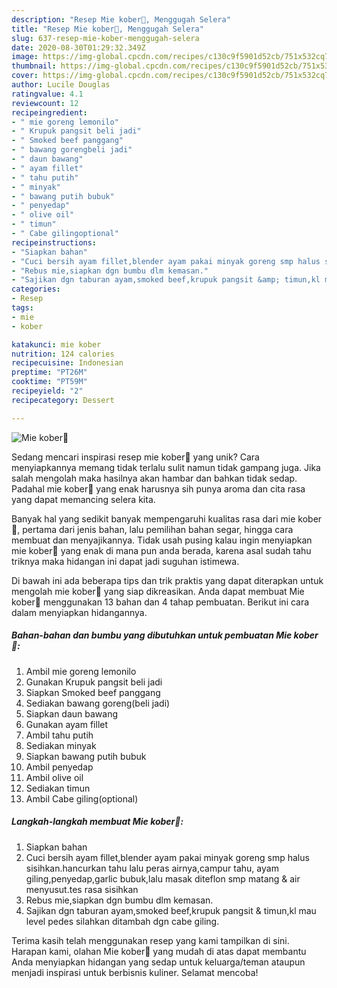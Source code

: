 ```yaml
---
description: "Resep Mie kober🍜, Menggugah Selera"
title: "Resep Mie kober🍜, Menggugah Selera"
slug: 637-resep-mie-kober-menggugah-selera
date: 2020-08-30T01:29:32.349Z
image: https://img-global.cpcdn.com/recipes/c130c9f5901d52cb/751x532cq70/mie-kober🍜-foto-resep-utama.jpg
thumbnail: https://img-global.cpcdn.com/recipes/c130c9f5901d52cb/751x532cq70/mie-kober🍜-foto-resep-utama.jpg
cover: https://img-global.cpcdn.com/recipes/c130c9f5901d52cb/751x532cq70/mie-kober🍜-foto-resep-utama.jpg
author: Lucile Douglas
ratingvalue: 4.1
reviewcount: 12
recipeingredient:
- " mie goreng lemonilo"
- " Krupuk pangsit beli jadi"
- " Smoked beef panggang"
- " bawang gorengbeli jadi"
- " daun bawang"
- " ayam fillet"
- " tahu putih"
- " minyak"
- " bawang putih bubuk"
- " penyedap"
- " olive oil"
- " timun"
- " Cabe gilingoptional"
recipeinstructions:
- "Siapkan bahan"
- "Cuci bersih ayam fillet,blender ayam pakai minyak goreng smp halus sisihkan.hancurkan tahu lalu peras airnya,campur tahu, ayam giling,penyedap,garlic bubuk,lalu masak diteflon smp matang &amp; air menyusut.tes rasa sisihkan"
- "Rebus mie,siapkan dgn bumbu dlm kemasan."
- "Sajikan dgn taburan ayam,smoked beef,krupuk pangsit &amp; timun,kl mau level pedes silahkan ditambah dgn cabe giling."
categories:
- Resep
tags:
- mie
- kober

katakunci: mie kober 
nutrition: 124 calories
recipecuisine: Indonesian
preptime: "PT26M"
cooktime: "PT59M"
recipeyield: "2"
recipecategory: Dessert

---
```



![Mie kober🍜](https://img-global.cpcdn.com/recipes/c130c9f5901d52cb/751x532cq70/mie-kober🍜-foto-resep-utama.jpg)

Sedang mencari inspirasi resep mie kober🍜 yang unik? Cara menyiapkannya memang tidak terlalu sulit namun tidak gampang juga. Jika salah mengolah maka hasilnya akan hambar dan bahkan tidak sedap. Padahal mie kober🍜 yang enak harusnya sih punya aroma dan cita rasa yang dapat memancing selera kita.

Banyak hal yang sedikit banyak mempengaruhi kualitas rasa dari mie kober🍜, pertama dari jenis bahan, lalu pemilihan bahan segar, hingga cara membuat dan menyajikannya. Tidak usah pusing kalau ingin menyiapkan mie kober🍜 yang enak di mana pun anda berada, karena asal sudah tahu triknya maka hidangan ini dapat jadi suguhan istimewa.




Di bawah ini ada beberapa tips dan trik praktis yang dapat diterapkan untuk mengolah mie kober🍜 yang siap dikreasikan. Anda dapat membuat Mie kober🍜 menggunakan 13 bahan dan 4 tahap pembuatan. Berikut ini cara dalam menyiapkan hidangannya.

<!--inarticleads1-->

##### Bahan-bahan dan bumbu yang dibutuhkan untuk pembuatan Mie kober🍜:

1. Ambil  mie goreng lemonilo
1. Gunakan  Krupuk pangsit beli jadi
1. Siapkan  Smoked beef panggang
1. Sediakan  bawang goreng(beli jadi)
1. Siapkan  daun bawang
1. Gunakan  ayam fillet
1. Ambil  tahu putih
1. Sediakan  minyak
1. Siapkan  bawang putih bubuk
1. Ambil  penyedap
1. Ambil  olive oil
1. Sediakan  timun
1. Ambil  Cabe giling(optional)




<!--inarticleads2-->

##### Langkah-langkah membuat Mie kober🍜:

1. Siapkan bahan
1. Cuci bersih ayam fillet,blender ayam pakai minyak goreng smp halus sisihkan.hancurkan tahu lalu peras airnya,campur tahu, ayam giling,penyedap,garlic bubuk,lalu masak diteflon smp matang &amp; air menyusut.tes rasa sisihkan
1. Rebus mie,siapkan dgn bumbu dlm kemasan.
1. Sajikan dgn taburan ayam,smoked beef,krupuk pangsit &amp; timun,kl mau level pedes silahkan ditambah dgn cabe giling.




Terima kasih telah menggunakan resep yang kami tampilkan di sini. Harapan kami, olahan Mie kober🍜 yang mudah di atas dapat membantu Anda menyiapkan hidangan yang sedap untuk keluarga/teman ataupun menjadi inspirasi untuk berbisnis kuliner. Selamat mencoba!
